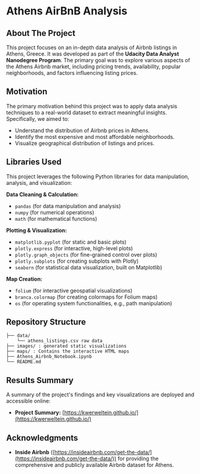 # Athens AirBnB Analysis

## About The Project
This project focuses on an in-depth data analysis of Airbnb listings in Athens, Greece. It was developed as part of the **Udacity Data Analyst Nanodegree Program**. The primary goal was to explore various aspects of the Athens Airbnb market, including pricing trends, availability, popular neighborhoods, and factors influencing listing prices.


## Motivation
The primary motivation behind this project was to apply data analysis techniques to a real-world dataset to extract meaningful insights. Specifically, we aimed to:
*   Understand the distribution of Airbnb prices in Athens.
*   Identify the most expensive and most affordable neighborhoods.
*   Visualize geographical distribution of listings and prices.


## Libraries Used

This project leverages the following Python libraries for data manipulation, analysis, and visualization:

**Data Cleaning & Calculation:**
*   `pandas` (for data manipulation and analysis)
*   `numpy` (for numerical operations)
*   `math` (for mathematical functions)

**Plotting & Visualization:**
*   `matplotlib.pyplot` (for static and basic plots)
*   `plotly.express` (for interactive, high-level plots)
*   `plotly.graph_objects` (for fine-grained control over plots)
*   `plotly.subplots` (for creating subplots with Plotly)
*   `seaborn` (for statistical data visualization, built on Matplotlib)

**Map Creation:**
*   `folium` (for interactive geospatial visualizations)
*   `branca.colormap` (for creating colormaps for Folium maps)
*   `os` (for operating system functionalities, e.g., path manipulation)

## Repository Structure
```
├── data/
    └── athens_listings.csv raw data
├── images/ : generated static visualizations
├── maps/ : Contains the interactive HTML maps
├── Athens_Airbnb_Notebook.ipynb
└── README.md
```

## Results Summary

A summary of the project's findings and key visualizations are deployed and accessible online:

*   **Project Summary:** [https://kwerweltein.github.io/](https://kwerweltein.github.io/)


## Acknowledgments
*   **Inside Airbnb** ([https://insideairbnb.com/get-the-data/](https://insideairbnb.com/get-the-data/)) for providing the comprehensive and publicly available Airbnb dataset for Athens.